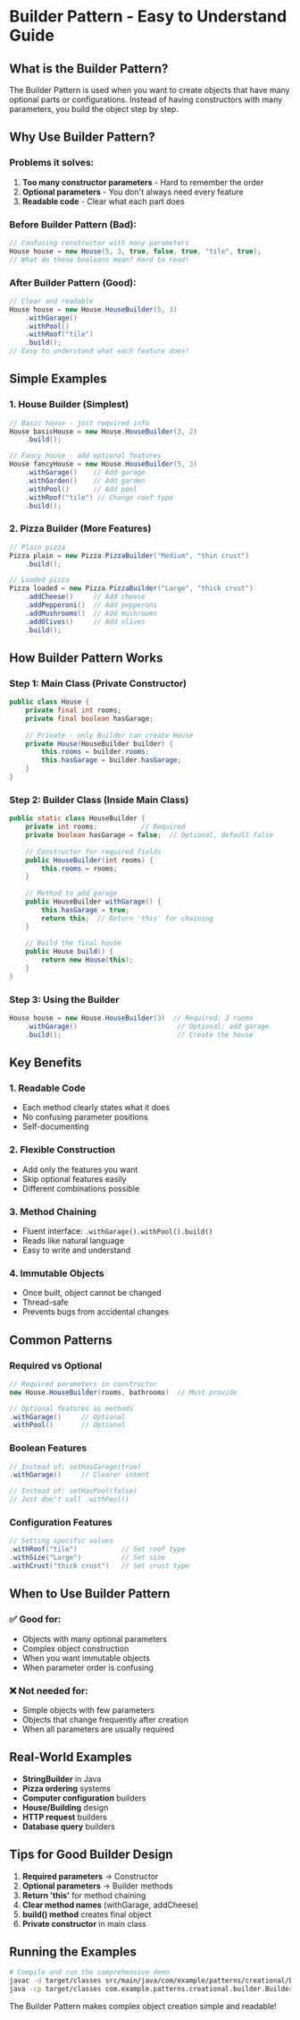 # Builder Pattern - Easy to Understand Guide

## What is the Builder Pattern?

The Builder Pattern is used when you want to create objects that have many optional parts or configurations. Instead of having constructors with many parameters, you build the object step by step.

## Why Use Builder Pattern?

### Problems it solves:
1. **Too many constructor parameters** - Hard to remember the order
2. **Optional parameters** - You don't always need every feature
3. **Readable code** - Clear what each part does

### Before Builder Pattern (Bad):
```java
// Confusing constructor with many parameters
House house = new House(5, 3, true, false, true, "tile", true);
// What do these booleans mean? Hard to read!
```

### After Builder Pattern (Good):
```java
// Clear and readable
House house = new House.HouseBuilder(5, 3)
    .withGarage()
    .withPool()
    .withRoof("tile")
    .build();
// Easy to understand what each feature does!
```

## Simple Examples

### 1. House Builder (Simplest)
```java
// Basic house - just required info
House basicHouse = new House.HouseBuilder(3, 2)
    .build();

// Fancy house - add optional features
House fancyHouse = new House.HouseBuilder(5, 3)
    .withGarage()    // Add garage
    .withGarden()    // Add garden
    .withPool()      // Add pool
    .withRoof("tile") // Change roof type
    .build();
```

### 2. Pizza Builder (More Features)
```java
// Plain pizza
Pizza plain = new Pizza.PizzaBuilder("Medium", "thin crust")
    .build();

// Loaded pizza
Pizza loaded = new Pizza.PizzaBuilder("Large", "thick crust")
    .addCheese()     // Add cheese
    .addPepperoni()  // Add pepperoni
    .addMushrooms()  // Add mushrooms
    .addOlives()     // Add olives
    .build();
```

## How Builder Pattern Works

### Step 1: Main Class (Private Constructor)
```java
public class House {
    private final int rooms;
    private final boolean hasGarage;
    
    // Private - only Builder can create House
    private House(HouseBuilder builder) {
        this.rooms = builder.rooms;
        this.hasGarage = builder.hasGarage;
    }
}
```

### Step 2: Builder Class (Inside Main Class)
```java
public static class HouseBuilder {
    private int rooms;           // Required
    private boolean hasGarage = false;  // Optional, default false
    
    // Constructor for required fields
    public HouseBuilder(int rooms) {
        this.rooms = rooms;
    }
    
    // Method to add garage
    public HouseBuilder withGarage() {
        this.hasGarage = true;
        return this;  // Return 'this' for chaining
    }
    
    // Build the final house
    public House build() {
        return new House(this);
    }
}
```

### Step 3: Using the Builder
```java
House house = new House.HouseBuilder(3)  // Required: 3 rooms
    .withGarage()                         // Optional: add garage
    .build();                             // Create the house
```

## Key Benefits

### 1. **Readable Code**
- Each method clearly states what it does
- No confusing parameter positions
- Self-documenting

### 2. **Flexible Construction**
- Add only the features you want
- Skip optional features easily
- Different combinations possible

### 3. **Method Chaining**
- Fluent interface: `.withGarage().withPool().build()`
- Reads like natural language
- Easy to write and understand

### 4. **Immutable Objects**
- Once built, object cannot be changed
- Thread-safe
- Prevents bugs from accidental changes

## Common Patterns

### Required vs Optional
```java
// Required parameters in constructor
new House.HouseBuilder(rooms, bathrooms)  // Must provide

// Optional features as methods
.withGarage()     // Optional
.withPool()       // Optional
```

### Boolean Features
```java
// Instead of: setHasGarage(true)
.withGarage()     // Clearer intent

// Instead of: setHasPool(false)
// Just don't call .withPool()
```

### Configuration Features
```java
// Setting specific values
.withRoof("tile")           // Set roof type
.withSize("Large")          // Set size
.withCrust("thick crust")   // Set crust type
```

## When to Use Builder Pattern

### ✅ Good for:
- Objects with many optional parameters
- Complex object construction
- When you want immutable objects
- When parameter order is confusing

### ❌ Not needed for:
- Simple objects with few parameters
- Objects that change frequently after creation
- When all parameters are usually required

## Real-World Examples

- **StringBuilder** in Java
- **Pizza ordering** systems
- **Computer configuration** builders
- **House/Building** design
- **HTTP request** builders
- **Database query** builders

## Tips for Good Builder Design

1. **Required parameters** → Constructor
2. **Optional parameters** → Builder methods
3. **Return 'this'** for method chaining
4. **Clear method names** (withGarage, addCheese)
5. **build() method** creates final object
6. **Private constructor** in main class

## Running the Examples

```bash
# Compile and run the comprehensive demo
javac -d target/classes src/main/java/com/example/patterns/creational/builder/*.java
java -cp target/classes com.example.patterns.creational.builder.BuilderPatternDemo
```

The Builder Pattern makes complex object creation simple and readable!
